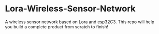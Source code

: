 # Lora-Wireless-Sensor-Network
A wireless sensor network based on Lora and esp32C3. This repo will help you build a complete product from scratch to finish!
